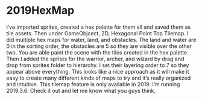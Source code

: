 # 2019HexMap
I’ve imported sprites, created a hex palette for them all and saved them as tile assets. Then under GameObjcect, 2D, Hexagonal Point Top Tilemap. I did multiple hex maps for water, land, and obstacles. The land and water are 0 in the sorting order, the obstacles are 5 so they are visible over the other two. You are able paint the scene with the tiles created in the hex palette. Then I added the sprites for the warrior, archer, and wizard by drag and drop from sprites folder to hierarchy. I set their layering order to 7 so they appear above everything. This looks like a nice approach as it will make it easy to create many different kinds of maps to try and it’s really organized and intuitive. This tilemap feature is only available in 2019. I’m running 2019.3.6. Check it out and let me know what you guys think.